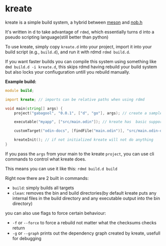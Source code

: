# kreate

kreate is a simple build system, a hybrid between [meson](https://github.com/mesonbuild/meson) and [nob.h](https://github.com/tsoding/nob.h)

It's written in d to take advantage of `rdmd`, which essentially turns d into a pseudo scripting language(still better than python)

To use kreate, simply copy `kreate.d` into your project, import it into your build script (e.g., `build.d`), and run it with rdmd `rdmd build.d`.

If you want faster builds you can compile this system using something like `dmd build.d -i kreate.d`, this skips rdmd having rebuild your build system but also locks your confiuguration untill you rebuild manually.

**Example build:**

```d:build.d
module build;

import kreate; // imports can be relative paths when using rdmd

void main(string[] args) {
    project("gabagool", "0.0.1", ["d", "go"], args); // create a sample project

    executable("myapp", ["src/main.odin"]); // kreate has  basic support for d, go and odin, anything else requires using custom targets

    customTarget("odin-docs", [findFile("main.odin")], "src/main.odin-doc", ["odin", "doc", "src", "-out:main"]);

    kreateInit(); // if not initialized kreate will not do anything
}
```

If you pass the `args` from your main to the kreate `project`, you can use cli commands to control what kreate does.

This means you can use it like this: `rdmd build.d build`

Right now there are 2 built in commands:

- `build`: simply builds all targets
- `clean`: removes the bin and build directories(by default kreate puts any internal files in the build directory and any executable output into the bin directory)

you can also use flags to force certain behaviour:

- `-f` or `--force` to force a rebuild not matter what the checksums checks return
- `-g` or `--graph` prints out the dependency graph created by kreate, usefull for debugging
